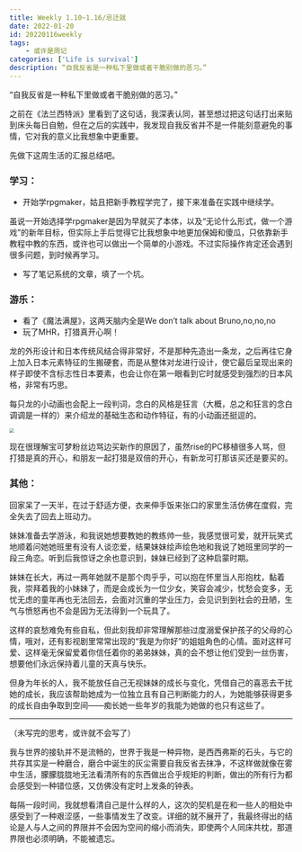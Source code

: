 ```yaml
---
title: Weekly 1.10~1.16/忌迁就
date: 2022-01-20
id: 20220116weekly
tags:
    - 或许是周记
categories: ['Life is survival']
description: “自我反省是一种私下里做或者干脆别做的恶习。”
---
```


“自我反省是一种私下里做或者干脆别做的恶习。”

之前在《法兰西特派》里看到了这句话，我深表认同，甚至想过把这句话打出来贴到床头每日自勉，但在之后的实践中，我发现自我反省并不是一件能刻意避免的事情，它对我的意义比我想象中更重要。

先做下这周生活的汇报总结吧。

### 学习：

- 开始学rpgmaker，姑且把新手教程学完了，接下来准备在实践中继续学。

虽说一开始选择学rpgmaker是因为早就买了本体，以及“无论什么形式，做一个游戏”的新年目标，但实际上手后觉得它比我想象中地更加保姆和傻瓜，只依靠新手教程中教的东西，或许也可以做出一个简单的小游戏。不过实际操作肯定还会遇到很多问题，到时候再学习。

- 写了笔记系统的文章，填了一个坑。

### 游乐：

- 看了《魔法满屋》，这两天脑内全是We don’t talk about Bruno,no,no,no
- 玩了MHR，打猎真开心啊！

龙的外形设计和日本传统风结合得非常好，不是那种先造出一条龙，之后再往它身上加入日本元素特征的生搬硬套，而是从整体对龙进行设计，使它最后呈现出来的样子即使不含标志性日本要素，也会让你在第一眼看到它时就感受到强烈的日本风格，非常有巧思。

每只龙的小动画也会配上一段判词，念白的风格是狂言（大概，总之和狂言的念白调调是一样的）来介绍龙的基础生态和动作特征，有的小动画还挺逗的。   

<img src="https://s3.bmp.ovh/imgs/2022/01/275e278d2e08795a.jpg"  style="zoom:50%;" />

现在很理解宝可梦粉丝边骂边买新作的原因了，虽然rise的PC移植很多人骂，但打猎是真的开心，和朋友一起打猎是双倍的开心，有新龙可打那该买还是要买的。

### 其他：

回家呆了一天半，在过于舒适方便，衣来伸手饭来张口的家里生活仿佛在度假，完全失去了回去上班动力。

妹妹准备去学游泳，和我说她想要教她的教练帅一些，我感觉很可爱，就开玩笑式地顺着问她她班里有没有人谈恋爱，结果妹妹绘声绘色地和我说了她班里同学的一段三角恋。听到后我惊讶之余也意识到，妹妹已经到了这种启蒙时期。

妹妹在长大，再过一两年她就不是那个肉乎乎，可以抱在怀里当人形抱枕，黏着我，崇拜着我的小妹妹了，而是会成长为一位少女，笑容会减少，忧愁会变多，无忧无虑的童年再也无法回去，会面对沉重的学业压力，会见识到到社会的丑陋，生气与愤怒再也不会是因为无法得到一个玩具了。

这样的哀愁难免有些自私，但此刻我却非常理解那些过度溺爱保护孩子的父母的心情，哦对，还有影视剧里常常出现的“我是为你好”的姐姐角色的心情。面对这样可爱、这样毫无保留爱着你信任着你的弟弟妹妹，真的会不想让他们受到一丝伤害，想要他们永远保持着儿童的天真与快乐。

但身为年长的人，我不能放任自己无视妹妹的成长与变化，凭借自己的喜恶去干扰她的成长，我应该帮助她成为一位独立且有自己判断能力的人，为她能够获得更多的成长自由争取到空间——痴长她一些年岁的我能为她做的也只有这些了。

---

（未写完的思考，或许就不会写了）

我与世界的接轨并不是流畅的，世界于我是一种异物，是西西弗斯的石头，与它的共存其实是一种磨合，磨合中诞生的灰尘需要自我反省去抹净，不这样做就像在雾中生活，朦朦胧胧地无法看清所有的东西做出合乎规矩的判断，做出的所有行为都会感受到一种错位感，又仿佛没有定时上发条的钟表。

每隔一段时间，我就想看清自己是什么样的人，这次的契机是在和一些人的相处中感受到了一种艰涩感，一些事情发生了改变。详细的就不展开了，我最终得出的结论是人与人之间的界限并不会因为空间的缩小而消失，即使两个人同床共枕，那道界限也必须明确，不能被遗忘。